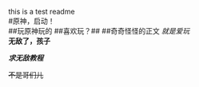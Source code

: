 this is a test readme<br>
#原神，启动！<br>
##玩原神玩的 
##喜欢玩？##
##奇奇怪怪的正文
 *就是爱玩*<br>
**无敌了，孩子**

***求无敌教程***

~~不是哥们儿~~


